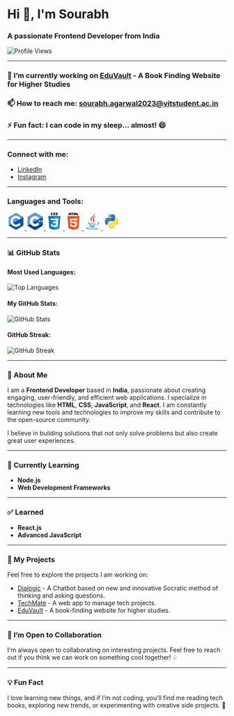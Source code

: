 # Hi 👋, I'm Sourabh

### A passionate Frontend Developer from India

![Profile Views](https://komarev.com/ghpvc/?username=sourabh-web21&label=Profile%20views&color=0e75b6&style=flat)

---

### 🔭 I’m currently working on [EduVault](https://eduvault-website-link) - A Book Finding Website for Higher Studies

### 📫 How to reach me: **sourabh.agarwal2023@vitstudent.ac.in**

### ⚡ Fun fact: **I can code in my sleep... almost!** 😄

---

### Connect with me:

- [LinkedIn](https://linkedin.com/in/sourabh-agarwal)
- [Instagram](https://instagram.com/dnx_star21)

---

### Languages and Tools:

<p align="left"> 
  <a href="https://www.cprogramming.com/" target="_blank" rel="noreferrer">
    <img src="https://raw.githubusercontent.com/devicons/devicon/master/icons/c/c-original.svg" alt="c" width="40" height="40"/>
  </a>
  <a href="https://www.w3schools.com/cpp/" target="_blank" rel="noreferrer">
    <img src="https://raw.githubusercontent.com/devicons/devicon/master/icons/cplusplus/cplusplus-original.svg" alt="cplusplus" width="40" height="40"/>
  </a>
  <a href="https://www.w3schools.com/css/" target="_blank" rel="noreferrer">
    <img src="https://raw.githubusercontent.com/devicons/devicon/master/icons/css3/css3-original-wordmark.svg" alt="css3" width="40" height="40"/>
  </a>
  <a href="https://www.w3.org/html/" target="_blank" rel="noreferrer">
    <img src="https://raw.githubusercontent.com/devicons/devicon/master/icons/html5/html5-original-wordmark.svg" alt="html5" width="40" height="40"/>
  </a>
  <a href="https://www.java.com" target="_blank" rel="noreferrer">
    <img src="https://raw.githubusercontent.com/devicons/devicon/master/icons/java/java-original.svg" alt="java" width="40" height="40"/>
  </a>
  <a href="https://www.python.org" target="_blank" rel="noreferrer">
    <img src="https://raw.githubusercontent.com/devicons/devicon/master/icons/python/python-original.svg" alt="python" width="40" height="40"/>
  </a>
</p>

---

### 📊 GitHub Stats

#### Most Used Languages:

![Top Languages](https://github-readme-stats.vercel.app/api/top-langs?username=sourabh-web21&show_icons=true&locale=en&layout=compact)

#### My GitHub Stats:

![GitHub Stats](https://github-readme-stats.vercel.app/api?username=sourabh-web21&show_icons=true&locale=en)

#### GitHub Streak:

![GitHub Streak](https://github-readme-streak-stats.herokuapp.com/?user=sourabh-web21&)

---

### 🚀 About Me

I am a **Frontend Developer** based in **India**, passionate about creating engaging, user-friendly, and efficient web applications. I specialize in technologies like **HTML**, **CSS**, **JavaScript**, and **React**. I am constantly learning new tools and technologies to improve my skills and contribute to the open-source community. 

I believe in building solutions that not only solve problems but also create great user experiences.

---

### 🌱 Currently Learning

- **Node.js**
- **Web Development Frameworks**
  
---

### ✅ Learned

- **React.js**
- **Advanced JavaScript**

---

### 📝 My Projects

Feel free to explore the projects I am working on:
- [Dialogic](https://github.com/WebDevHarsha/Dialogic-AI) - A Chatbot based on new and innovative Socratic method of thinking and asking questions.
- [TechMate](https://github.com/sourabh-web-21/TechMate) - A web app to manage tech projects.
- [EduVault](https://eduvault-website-link) - A book-finding website for higher studies.

---

### 🔧 I’m Open to Collaboration

I'm always open to collaborating on interesting projects. Feel free to reach out if you think we can work on something cool together! 💡

---

### 💡 Fun Fact

I love learning new things, and if I’m not coding, you’ll find me reading tech books, exploring new trends, or experimenting with creative side projects. 🚀
